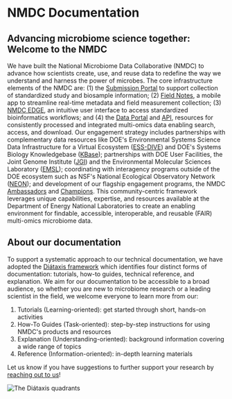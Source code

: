 # NMDC Documentation

## Advancing microbiome science together: Welcome to the NMDC

We have built the National Microbiome Data Collaborative (NMDC) to advance how scientists create, use, and reuse data to redefine the way we understand and harness the power of microbes. The core infrastructure elements of the NMDC are: (1) the [Submission Portal](https://data.microbiomedata.org/submission/home) to support collection of standardized study and biosample information; (2) [Field Notes](https://microbiomedata.org/field-notes/), a mobile app to streamline real-time metadata and field measurement collection; (3) [NMDC EDGE](https://nmdc-edge.org/home), an intuitive user interface to access standardized bioinformatics workflows; and (4) the [Data Portal](https://data.microbiomedata.org/) and [API](https://api.microbiomedata.org/docs), resources for consistently processed and integrated multi-omics data enabling search, access, and download. Our engagement strategy includes partnerships with complementary data resources like DOE's Environmental Systems Science Data Infrastructure for a Virtual Ecosystem ([ESS-DIVE](https://ess-dive.lbl.gov)) and DOE's Systems Biology Knowledgebase ([KBase](https://www.kbase.us)); partnerships with DOE User Facilities, the Joint Genome Institute ([JGI](https://jgi.doe.gov)) and the Environmental Molecular Sciences Laboratory ([EMSL](https://www.emsl.pnnl.gov)); coordinating with interagency programs outside of the DOE ecosystem such as NSF's National Ecological Observatory Network ([NEON](https://www.neonscience.org)); and development of our flagship engagement programs, the NMDC [Ambassadors](https://microbiomedata.org/ambassadors) and [Champions](https://microbiomedata.org/community/championsprogram). This community-centric framework leverages unique capabilities, expertise, and resources available at the Department of Energy National Laboratories to create an enabling environment for findable, accessible, interoperable, and reusable (FAIR) multi-omics microbiome data.

## About our documentation

To support a systematic approach to our technical documentation, we have adopted the [Diátaxis framework](https://diataxis.fr/) which identifies four distinct forms of documentation: tutorials, how-to guides, technical reference, and explanation. We aim for our documentation to be accessible to a broad audience, so whether you are new to microbiome research or a leading scientist in the field, we welcome everyone to learn more from our:

1. Tutorials (Learning-oriented): get started through short, hands-on activities
2. How-To Guides (Task-oriented): step-by-step instructions for using NMDC's products and resources
3. Explanation (Understanding-oriented): background information covering a wide range of topics
4. Reference (Information-oriented): in-depth learning materials

Let us know if you have suggestions to further support your research by [reaching out to us](https://microbiomedata.org/contact)!

![The Diátaxis quadrants](./_static/images/overview/diataxis_documentation_graphic.png)
